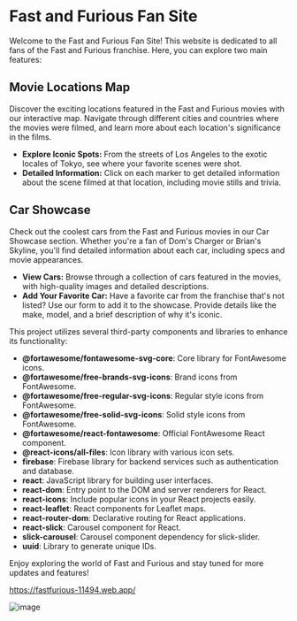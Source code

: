 # Fast and Furious Fan Site

Welcome to the Fast and Furious Fan Site! This website is dedicated to all fans of the Fast and Furious franchise. Here, you can explore two main features:

## Movie Locations Map

Discover the exciting locations featured in the Fast and Furious movies with our interactive map. Navigate through different cities and countries where the movies were filmed, and learn more about each location's significance in the films.

- **Explore Iconic Spots:** From the streets of Los Angeles to the exotic locales of Tokyo, see where your favorite scenes were shot.
- **Detailed Information:** Click on each marker to get detailed information about the scene filmed at that location, including movie stills and trivia.

## Car Showcase

Check out the coolest cars from the Fast and Furious movies in our Car Showcase section. Whether you're a fan of Dom's Charger or Brian's Skyline, you'll find detailed information about each car, including specs and movie appearances.

- **View Cars:** Browse through a collection of cars featured in the movies, with high-quality images and detailed descriptions.
- **Add Your Favorite Car:** Have a favorite car from the franchise that's not listed? Use our form to add it to the showcase. Provide details like the make, model, and a brief description of why it's iconic.

This project utilizes several third-party components and libraries to enhance its functionality:

- **@fortawesome/fontawesome-svg-core**: Core library for FontAwesome icons.
- **@fortawesome/free-brands-svg-icons**: Brand icons from FontAwesome.
- **@fortawesome/free-regular-svg-icons**: Regular style icons from FontAwesome.
- **@fortawesome/free-solid-svg-icons**: Solid style icons from FontAwesome.
- **@fortawesome/react-fontawesome**: Official FontAwesome React component.
- **@react-icons/all-files**: Icon library with various icon sets.
- **firebase**: Firebase library for backend services such as authentication and database.
- **react**: JavaScript library for building user interfaces.
- **react-dom**: Entry point to the DOM and server renderers for React.
- **react-icons**: Include popular icons in your React projects easily.
- **react-leaflet**: React components for Leaflet maps.
- **react-router-dom**: Declarative routing for React applications.
- **react-slick**: Carousel component for React.
- **slick-carousel**: Carousel component dependency for slick-slider.
- **uuid**: Library to generate unique IDs.

Enjoy exploring the world of Fast and Furious and stay tuned for more updates and features!

https://fastfurious-11494.web.app/

![image](https://github.com/Aleabreuhz/fast2furious/assets/145705520/4121556b-424a-4eef-8cd5-c68f7042725d)

